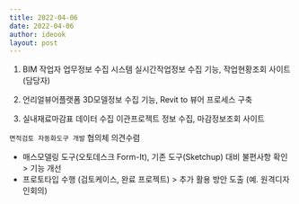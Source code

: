```yaml
---
title: 2022-04-06
date: 2022-04-06
author: ideook
layout: post
---
```


1. BIM 작업자 업무정보 수집 시스템
실시간작업정보 수집 기능, 작업현황조회 사이트 (담당자)

2. 언리얼뷰어플랫폼
3D모델정보 수집 기능, Revit to 뷰어 프로세스 구축

3. 실내재료마감표 데이터 수집
이관프로젝트 정보 수집, 마감정보조회 사이트



`면적검토 자동화도구 개발` 협의체 의견수렴
- 매스모델링 도구(오토데스크 Form-It), 기존 도구(Sketchup) 대비 불편사항 확인 > 기능 개선
- 프로토타입 수행 (검토케이스, 완료 프로젝트) > 추가 활용 방안 도출 (예. 원격디자인회의) 